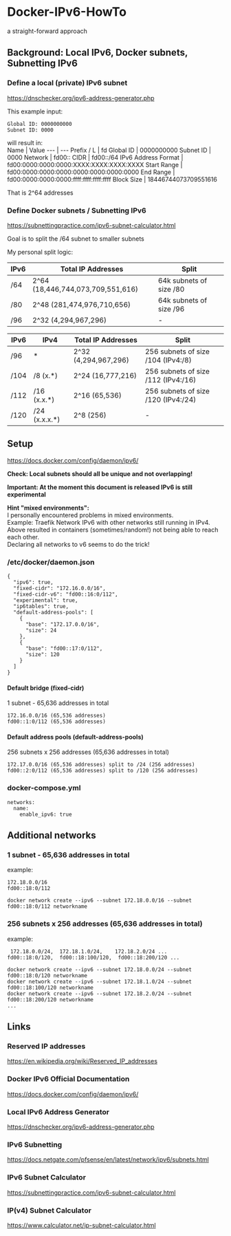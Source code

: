 # Docker-IPv6-HowTo  
a straight-forward approach  
  
  
## Background: Local IPv6, Docker subnets, Subnetting IPv6  
  
### Define a local (private) IPv6 subnet  
  
https://dnschecker.org/ipv6-address-generator.php  
  
This example input:  
```
Global ID: 0000000000
Subnet ID: 0000
```
  
will result in:  
Name | Value
--- | ---
Prefix / L | fd
Global ID | 0000000000
Subnet ID | 0000
Network | fd00::
CIDR | fd00::/64
IPv6 Address Format | fd00:0000:0000:0000:XXXX:XXXX:XXXX:XXXX
Start Range | fd00:0000:0000:0000:0000:0000:0000:0000
End Range | fd00:0000:0000:0000:ffff:ffff:ffff:ffff
Block Size | 18446744073709551616
  
That is 2^64 addresses  
  
### Define Docker subnets / Subnetting IPv6  
  
https://subnettingpractice.com/ipv6-subnet-calculator.html  
  
Goal is to split the /64 subnet to smaller subnets  
  
My personal split logic:  
  
IPv6 | Total IP Addresses | Split
--- | --- | ---
/64 | 2^64 (18,446,744,073,709,551,616) | 64k subnets of size /80
/80 | 2^48 (281,474,976,710,656) | 64k subnets of size /96
/96 | 2^32 (4,294,967,296) | -

IPv6 | IPv4 | Total IP Addresses | Split
--- | --- | --- | ---
/96 | * | 2^32 (4,294,967,296) | 256 subnets of size /104 (IPv4:/8)
/104 | /8 (x.*) | 2^24 (16,777,216) | 256 subnets of size /112 (IPv4:/16)
/112 | /16 (x.x.*) | 2^16 (65,536) | 256 subnets of size /120 (IPv4:/24)
/120 | /24 (x.x.x.*) | 2^8 (256) | -
  
  
## Setup  
  
https://docs.docker.com/config/daemon/ipv6/  
  
**Check: Local subnets should all be unique and not overlapping!**  
  
**Important: At the moment this document is released IPv6 is still experimental**  
  
**Hint "mixed environments":**  
I personally encountered problems in mixed environments.  
Example: Traefik Network IPv6 with other networks still running in IPv4.  
Above resulted in containers (sometimes/random!) not being able to reach each other.  
Declaring all networks to v6 seems to do the trick!  
  
### /etc/docker/daemon.json
```
{
  "ipv6": true,
  "fixed-cidr": "172.16.0.0/16",
  "fixed-cidr-v6": "fd00::16:0/112",
  "experimental": true,
  "ip6tables": true,
  "default-address-pools": [
    {
      "base": "172.17.0.0/16",
      "size": 24
    },
    {
      "base": "fd00::17:0/112",
      "size": 120
    }
  ]
}
```
  
#### Default bridge (fixed-cidr)  
1 subnet - 65,636 addresses in total  
```
172.16.0.0/16 (65,536 addresses)  
fd00::1:0/112 (65,536 addresses)  
```
  
#### Default address pools (default-address-pools)  
256 subnets x 256 addresses (65,636 addresses in total)
```
172.17.0.0/16 (65,536 addresses) split to /24 (256 addresses)  
fd00::2:0/112 (65,536 addresses) split to /120 (256 addresses)  
```
  
### docker-compose.yml  
```
networks:
  name:
    enable_ipv6: true
```
  
  
## Additional networks  
  
### 1 subnet - 65,636 addresses in total  
example:  
```
172.18.0.0/16
fd00::18:0/112
```
```
docker network create --ipv6 --subnet 172.18.0.0/16 --subnet fd00::18:0/112 networkname
```
  
### 256 subnets x 256 addresses (65,636 addresses in total)  
example:  
```
 172.18.0.0/24,  172.18.1.0/24,    172.18.2.0/24 ...
fd00::18:0/120,  fd00::18:100/120,  fd00::18:200/120 ...
```
```
docker network create --ipv6 --subnet 172.18.0.0/24 --subnet fd00::18:0/120 networkname
docker network create --ipv6 --subnet 172.18.1.0/24 --subnet fd00::18:100/120 networkname
docker network create --ipv6 --subnet 172.18.2.0/24 --subnet fd00::18:200/120 networkname
...
```
  
  
## Links  
  
### Reserved IP addresses  
https://en.wikipedia.org/wiki/Reserved_IP_addresses  
  
### Docker IPv6 Official Documentation  
https://docs.docker.com/config/daemon/ipv6/  
  
### Local IPv6 Address Generator  
https://dnschecker.org/ipv6-address-generator.php  
  
### IPv6 Subnetting  
https://docs.netgate.com/pfsense/en/latest/network/ipv6/subnets.html  
  
### IPv6 Subnet Calculator  
https://subnettingpractice.com/ipv6-subnet-calculator.html  
  
### IP(v4) Subnet Calculator  
https://www.calculator.net/ip-subnet-calculator.html  
  